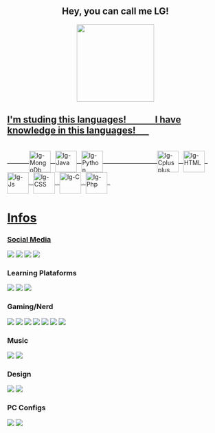 <div align="center">
<h2>
Hey, you can call me LG!
</h2>
</div>

<div align="center" style="display: inline_block">
  <a href="https://github.com/lgskrt" target="_blank">
  <img height="180em" src="https://github-readme-stats.vercel.app/api?username=lgskrt&show_icons=true&theme=calm&include_all_commits=true&count_private=true"/>
</div>

## I'm studing this languages! &ensp; &ensp; &ensp; &ensp; I have knowledge in this languages! &ensp; &ensp; 
   <div style="display: inline_block"><br>
    &emsp; &ensp; &ensp; &ensp;
      <img align="center" alt="lg-MongoDb" height="50" width="50" src="https://cdn.jsdelivr.net/gh/devicons/devicon/icons/mongodb/mongodb-plain.svg">&ensp;
      <img align="center" alt="lg-Java" height="50" width="50" src="https://cdn.jsdelivr.net/gh/devicons/devicon/icons/java/java-plain.svg">&ensp;
      <img align="center" alt="lg-Python" height="50" width="50" src="https://cdn.jsdelivr.net/gh/devicons/devicon/icons/python/python-plain.svg">&ensp;
    &emsp; &emsp; &ensp; &ensp; &emsp; &emsp; &ensp; &ensp;
      <img align="center" alt="lg-Cplusplus" height="50" width="50"src="https://cdn.jsdelivr.net/gh/devicons/devicon/icons/mysql/mysql-plain.svg" />&ensp;
      <img align="center" alt="lg-HTML" height="50" width="50" src="https://cdn.jsdelivr.net/gh/devicons/devicon/icons/html5/html5-plain.svg">&ensp;
      <img align="center" alt="lg-Js" height="50" width="50" src="https://cdn.jsdelivr.net/gh/devicons/devicon/icons/javascript/javascript-plain.svg">&ensp;
      <img align="center" alt="lg-CSS" height="50" width="50" src="https://cdn.jsdelivr.net/gh/devicons/devicon/icons/css3/css3-plain.svg">&ensp;
      <img align="center" alt="lg-C" height="50" width="50" src="https://cdn.jsdelivr.net/gh/devicons/devicon/icons/c/c-plain.svg">&ensp;
      <img align="center" alt="lg-Php" height="50" width="50" src="https://cdn.jsdelivr.net/gh/devicons/devicon/icons/php/php-plain.svg">&ensp;

<h1>Infos</h1>

<h3> Social Media </h3>
<p> <div>
  <a href="https://www.instagram.com/luizweinhardt/" target="_blank"><img src="https://img.shields.io/badge/Instagram-E4405F?style=for-the-badge&logo=instagram&logoColor=white" target="_blank"></a>
        <a href="https://www.linkedin.com/in/luiz-weinhardt-79771a202/" target="_blank"><img src="https://img.shields.io/badge/LinkedIn-0077B5?style=for-the-badge&logo=linkedin&logoColor=white" target="_blank"></a>
        <a href="https://www.twitch.tv/lgskrt" target="_blank"><img src="https://img.shields.io/badge/Twitch-9146FF?style=for-the-badge&logo=twitch&logoColor=white" target="_blank"></a>
        <a href="https://twitter.com/lgskrt" target="_blank"><img src="https://img.shields.io/badge/Twitter-1DA1F2?style=for-the-badge&logo=twitter&logoColor=white" target="_blank"></a>
</div> </p>

<h3> Learning Plataforms </h3>
    <p> <div>
      <a href="https://www.freecodecamp.org/learn/" target="_blank"><img src="https://img.shields.io/badge/freecodecamp-27273D?style=for-the-badge&logo=freecodecamp&logoColor=white" target="_blank"></a>
      <a href="https://www.udemy.com" target="_blank"><img src="https://img.shields.io/badge/Udemy-EC5252?style=for-the-badge&logo=Udemy&logoColor=white" target="_blank"></a>
      <a href="https://www.youtube.com" target="_blank"><img src="https://img.shields.io/badge/YouTube-FF0000?style=for-the-badge&logo=youtube&logoColor=white" target="_blank"></a>
    </div> </p>

<h3> Gaming/Nerd </h3>
    <p> <div>
        <a href="https://beta.crunchyroll.com/pt-br" target="_blank"><img src="https://img.shields.io/badge/Crunchyroll-F47521?style=for-the-badge&logo=crunchyroll&logoColor=white" target="_blank"></a>
        <a href="#" target="_blank"><img src="https://img.shields.io/badge/Discord-7289DA?style=for-the-badge&logo=discord&logoColor=white" target="_blank"></a>
        <a href="https://www.epicgames.com" target="_blank"><img src="https://img.shields.io/badge/Epic%20Games-313131?style=for-the-badge&logo=Epic%20Games&logoColor=white" target="_blank"></a>
        <a href="https://myanimelist.net/animelist/lgskrt?status=2" target="_blank"><img src="https://img.shields.io/badge/Myanimelist-2E51A2?style=for-the-badge&logo=myanimelist&logoColor=white" target="_blank"></a>
        <a href="https://www.origin.com" target="_blank"><img src="https://img.shields.io/badge/Origin-148EFF?style=for-the-badge&logo=origin&logoColor=white" target="_blank"></a>
        <a href="https://www.leagueoflegends.com/pt-br/" target="_blank"><img src="https://img.shields.io/badge/Riot_Games-D32936?style=for-the-badge&logo=riot-games&logoColor=white" target="_blank"></a>
        <a href="https://steamcommunity.com/id/lgskrt_/" target="_blank"><img src="https://img.shields.io/badge/Steam-000000?style=for-the-badge&logo=steam&logoColor=white" target="_blank"></a>
    </div> </p>

<h3> Music </h3>
    <p> <div>
        <a href="https://www.last.fm/user/lgskrt" target="_blank"><img src="https://img.shields.io/badge/last.fm-D51007?style=for-the-badge&logo=last.fm&logoColor=white" target="_blank"></a>
        <a href="https://open.spotify.com/user/luizgmw2?si=65b8699f392c4b36" target="_blank"><img src="https://img.shields.io/badge/Spotify-1ED760?&style=for-the-badge&logo=spotify&logoColor=white" target="_blank"></a>
    </div> </p>

<h3> Design </h3>
    <p> <div>
        <a href="#" target="_blank"><img src="https://img.shields.io/badge/Adobe%20Illustrator-FF9A00?style=for-the-badge&logo=adobe%20illustrator&logoColor=white" target="_blank"></a>
        <a href="#" target="_blank"><img src="https://img.shields.io/badge/Adobe%20Photoshop-31A8FF?style=for-the-badge&logo=Adobe%20Photoshop&logoColor=black" target="_blank"></a>
    </div> </p>
    
<h3> PC Configs </h3>
    <p> <div>
        <a href="#" target="_blank"><img src="https://img.shields.io/badge/NVIDIA-GTX1650_TI-76B900?style=for-the-badge&logo=nvidia&logoColor=white" target="_blank"></a>
        <a href="#" target="_blank"><img src="https://img.shields.io/badge/AMD-Ryzen_5_2400G-ED1C24?style=for-the-badge&logo=amd&logoColor=white" target="_blank"></a>
    </div> </p>
